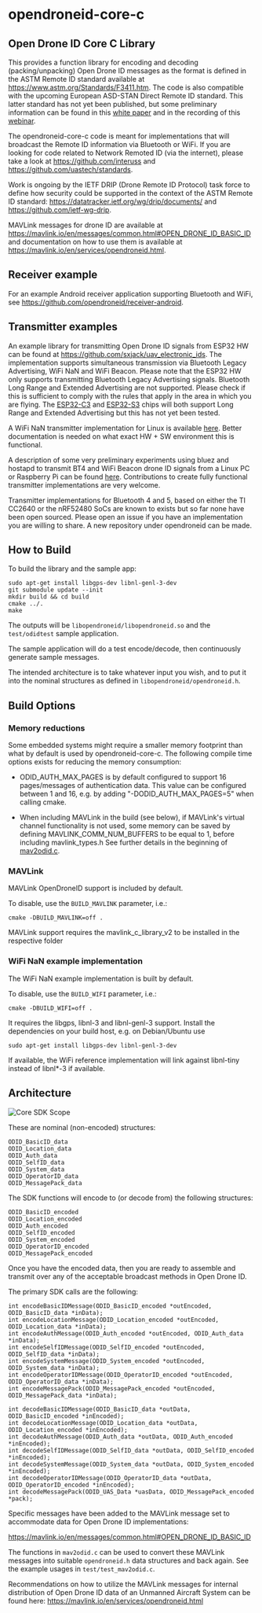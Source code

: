 # opendroneid-core-c

## Open Drone ID Core C Library

This provides a function library for encoding and decoding (packing/unpacking) Open Drone ID messages as the format is defined in the ASTM Remote ID standard available at https://www.astm.org/Standards/F3411.htm.
The code is also compatible with the upcoming European ASD-STAN Direct Remote ID standard.
This latter standard has not yet been published, but some preliminary information can be found in this [white paper](https://asd-stan.org/wp-content/uploads/ASD-STAN_DRI_Introduction_to_the_European_digital_RID_UAS_Standard.pdf) and in the recording of this [webinar](https://www.cencenelec.eu/news/events/Pages/EV-2021-15.aspx).

The opendroneid-core-c code is meant for implementations that will broadcast the Remote ID information via Bluetooth or WiFi.
If you are looking for code related to Network Remoted ID (via the internet), please take a look at https://github.com/interuss and https://github.com/uastech/standards.

Work is ongoing by the IETF DRIP (Drone Remote ID Protocol) task force to define how security could be supported in the context of the ASTM Remote ID standard:
https://datatracker.ietf.org/wg/drip/documents/ and https://github.com/ietf-wg-drip.

MAVLink messages for drone ID are available at https://mavlink.io/en/messages/common.html#OPEN_DRONE_ID_BASIC_ID and documentation on how to use them is available at https://mavlink.io/en/services/opendroneid.html.

## Receiver example

For an example Android receiver application supporting Bluetooth and WiFi, see https://github.com/opendroneid/receiver-android.

## Transmitter examples

An example library for transmitting Open Drone ID signals from ESP32 HW can be found at https://github.com/sxjack/uav_electronic_ids.
The implementation supports simultaneous transmission via Bluetooth Legacy Advertising, WiFi NaN and WiFi Beacon.
Please note that the ESP32 HW only supports transmitting Bluetooth Legacy Advertising signals. Bluetooth Long Range and Extended Advertising are not supported.
Please check if this is sufficient to comply with the rules that apply in the area in which you are flying.
The [ESP32-C3](https://www.espressif.com/en/news/ESP32_C3) and [ESP32-S3](https://www.espressif.com/en/news/ESP32_S3?position=0&list=_TQH0oNBtbw0KMnMbCVH3ol_jy3McAHwrsqIZcX6XjM) chips will both support Long Range and Extended Advertising but this has not yet been tested.

A WiFi NaN transmitter implementation for Linux is available [here](https://github.com/opendroneid/opendroneid-core-c/blob/master/wifi/sender/main.c).
Better documentation is needed on what exact HW + SW environment this is functional.

A description of some very preliminary experiments using bluez and hostapd to transmit BT4 and WiFi Beacon drone ID signals from a Linux PC or Raspberry Pi can be found [here](https://github.com/opendroneid/opendroneid-core-c/issues/42).
Contributions to create fully functional transmitter implementations are very welcome.

Transmitter implementations for Bluetooth 4 and 5, based on either the TI CC2640 or the nRF52480 SoCs are known to exists but so far none have been open sourced.
Please open an issue if you have an implementation you are willing to share. A new repository under opendroneid can be made.

## How to Build

To build the library and the sample app:

```
sudo apt-get install libgps-dev libnl-genl-3-dev
git submodule update --init
mkdir build && cd build
cmake ../.
make
```

The outputs will be `libopendroneid/libopendroneid.so` and the `test/odidtest` sample application.

The sample application will do a test encode/decode, then continuously generate sample messages.

The intended architecture is to take whatever input you wish, and to put it into the nominal structures as defined in `libopendroneid/opendroneid.h`.

## Build Options

### Memory reductions

Some embedded systems might require a smaller memory footprint than what by default is used by opendroneid-core-c.
The following compile time options exists for reducing the memory consumption:
- ODID_AUTH_MAX_PAGES is by default configured to support 16 pages/messages of authentication data.
  This value can be configured between 1 and 16, e.g. by adding "-DODID_AUTH_MAX_PAGES=5" when calling cmake.


- When including MAVLink in the build (see below), if MAVLink's virtual channel functionality is not used, some memory can be saved by defining MAVLINK_COMM_NUM_BUFFERS to be equal to 1, before including mavlink_types.h
  See further details in the beginning of [mav2odid.c](libmav2odid/mav2odid.c).

### MAVLink

MAVLink OpenDroneID support is included by default.

To disable, use the ```BUILD_MAVLINK``` parameter, i.e.:

```
cmake -DBUILD_MAVLINK=off .
```

MAVLink support requires the mavlink_c_library_v2 to be installed in the respective folder

### WiFi NaN example implementation

The WiFi NaN example implementation is built by default.

To disable, use the ```BUILD_WIFI``` parameter, i.e.:

```
cmake -DBUILD_WIFI=off .
```

It requires the libgps, libnl-3 and libnl-genl-3 support. Install the dependencies on your build host, e.g. on Debian/Ubuntu use

```
sudo apt-get install libgps-dev libnl-genl-3-dev
```

If available, the WiFi reference implementation will link against libnl-tiny instead of libnl*-3 if available.

## Architecture

![Core SDK Scope](img/core-arch.png "Core SDK Scope")

These are nominal (non-encoded) structures:

```
ODID_BasicID_data
ODID_Location_data
ODID_Auth_data
ODID_SelfID_data
ODID_System_data
ODID_OperatorID_data
ODID_MessagePack_data
```

The SDK functions will encode to (or decode from) the following structures:

```
ODID_BasicID_encoded
ODID_Location_encoded
ODID_Auth_encoded
ODID_SelfID_encoded
ODID_System_encoded
ODID_OperatorID_encoded
ODID_MessagePack_encoded
```

Once you have the encoded data, then you are ready to assemble and transmit over any of the acceptable broadcast methods in Open Drone ID.

The primary SDK calls are the following:

```
int encodeBasicIDMessage(ODID_BasicID_encoded *outEncoded, ODID_BasicID_data *inData);
int encodeLocationMessage(ODID_Location_encoded *outEncoded, ODID_Location_data *inData);
int encodeAuthMessage(ODID_Auth_encoded *outEncoded, ODID_Auth_data *inData);
int encodeSelfIDMessage(ODID_SelfID_encoded *outEncoded, ODID_SelfID_data *inData);
int encodeSystemMessage(ODID_System_encoded *outEncoded, ODID_System_data *inData);
int encodeOperatorIDMessage(ODID_OperatorID_encoded *outEncoded, ODID_OperatorID_data *inData);
int encodeMessagePack(ODID_MessagePack_encoded *outEncoded, ODID_MessagePack_data *inData);

int decodeBasicIDMessage(ODID_BasicID_data *outData, ODID_BasicID_encoded *inEncoded);
int decodeLocationMessage(ODID_Location_data *outData, ODID_Location_encoded *inEncoded);
int decodeAuthMessage(ODID_Auth_data *outData, ODID_Auth_encoded *inEncoded);
int decodeSelfIDMessage(ODID_SelfID_data *outData, ODID_SelfID_encoded *inEncoded);
int decodeSystemMessage(ODID_System_data *outData, ODID_System_encoded *inEncoded);
int decodeOperatorIDMessage(ODID_OperatorID_data *outData, ODID_OperatorID_encoded *inEncoded);
int decodeMessagePack(ODID_UAS_Data *uasData, ODID_MessagePack_encoded *pack);
```

Specific messages have been added to the MAVLink message set to accommodate data for Open Drone ID implementations:

https://mavlink.io/en/messages/common.html#OPEN_DRONE_ID_BASIC_ID

The functions in `mav2odid.c` can be used to convert these MAVLink messages into suitable `opendroneid.h` data structures and back again. See the example usages in `test/test_mav2odid.c`.

Recommendations on how to utilize the MAVLink messages for internal distribution of Open Drone ID data of an Unmanned Aircraft System can be found here:
https://mavlink.io/en/services/opendroneid.html
